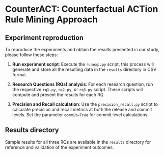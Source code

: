 # CounterACT: Counterfactual ACTion Rule Mining Approach

## Experiment reproduction

To reproduce the experiments and obtain the results presented in our study, please follow these steps:

1. **Run experiment script**: Execute the `runexp.py` script, this process will generate and store all the resulting data in the `results` directory in CSV format.

2. **Research Questions (RQs) analysis**: For each research question, run the respective `rq1.py`, `rq2.py`, or `rq3.py` script. These scripts will compute and present the results for each RQ.

3. **Precision and Recall calculation**: Use the `precision_recall.py` script to calculate precision and recall metrics at both the release and commit levels. Set the parameter `commit=True` for commit level calculations.

## Results directory

Sample results for all three RQs are available in the `results` directory for reference and validation of the experiment outcomes.

